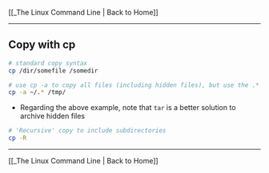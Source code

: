[[_The Linux Command Line | Back to Home]]
___
## Copy with cp

```bash
# standard copy syntax
cp /dir/somefile /somedir
```

```bash
# use cp -a to copy all files (including hidden files), but use the .* wildcard to include hidden files as well.
cp -a ~/.* /tmp/
```
* Regarding the above example, note that `tar` is a better solution to archive hidden files

```bash
# 'Recursive' copy to include subdirectories
cp -R
```

___
[[_The Linux Command Line | Back to Home]]